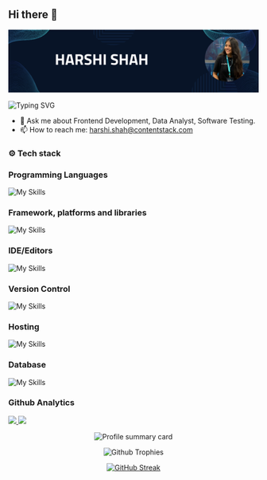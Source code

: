 ## Hi there 👋
![Harshi Shah](https://github.com/Harshi-Shah-CS/Harshi-Shah-CS/blob/main/Harshi%20Shah.png)

![Typing SVG](https://readme-typing-svg.herokuapp.com?font=comfortaa&color=7600F7FF&size=24&width=500&lines=👩‍💻Frontend-Developer;📊Data-Analyst;🔎Software-Tester)

- 💬 Ask me about Frontend Development, Data Analyst, Software Testing.
- 📫 How to reach me: harshi.shah@contentstack.com

### ⚙️ Tech stack 
### Programming Languages
![My Skills](https://skillicons.dev/icons?i=html,css,js)

### Framework, platforms and libraries
![My Skills](https://skillicons.dev/icons?i=nodejs,express,react,nextjs,tailwind)

### IDE/Editors
![My Skills](https://skillicons.dev/icons?i=vscode)

### Version Control
![My Skills](https://skillicons.dev/icons?i=git,github)

### Hosting
![My Skills](https://skillicons.dev/icons?i=vercel)

### Database 
![My Skills](https://skillicons.dev/icons?i=mongodb)

### Github Analytics
<p align="left">
  <a href="https://github.com/Harshi-Shah-CS">
    <img height="180cm" src="https://github-readme-stats-eight-theta.vercel.app/api?username=Shahharshii&show_icons=true&theme=algolia&include_all_commits=true&count_private=true"/>
     <img height="180cm" src="https://github-readme-stats-eight-theta.vercel.app/api/top-langs/?username=Shahharshii&layout=compact&langs_count=8&theme=algolia"/>
  </a>
</p>

<p align="center">
    <img src="https://github-profile-summary-cards.vercel.app/api/cards/profile-details?username=Harshi-Shah-CS&theme=algolia" alt="Profile summary card"/>
  
</p>
<p align="center">
    <img src="https://github-profile-trophy.vercel.app/?username=Harshi-Shah-CS&theme=algolia" alt="Github Trophies"/>
  
</p>

<p align="center">
  <a href="https://git.io/streak-stats"><img src="https://streak-stats.demolab.com?user=Harshi-Shah-CS&theme=algolia" alt="GitHub Streak" /></a>
</p>
